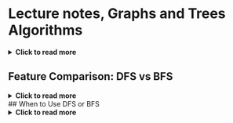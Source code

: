 # Lecture notes, Graphs and Trees Algorithms

<details>
  <summary><strong>Click to read more</strong></summary>

In programming, a graph is a data structure that represents relationships between objects. A graph consists of two main components:
- **Nodes (Vertices):** These are the objects or entries in the graph.
- **Edges:** These represent the connections or relationships between the nodes.

### Types of Graphs
- **Directed Graph:** The relationship between nodes is one-way, meaning an edge goes from one node to another, like from node A to node B.
- **Undirected Graph:** The relationship between nodes goes both ways, meaning the edge represents a bidirectional connection.
- **Weighted Graph:** In this graph, each edge has a weight or cost associated with it, which could represent distance, time, or any other metric.
- **Unweighted Graph:** All edges have the same "weight" or no weight, where only the existence of an edge matters, not its cost.
- **Cyclic vs. Acyclic Graph:** 
  - **Cyclic Graph:** Contains a cycle, meaning it's possible to start at one node and traverse the graph back to the starting node through other edges.
  - **Acyclic Graph:** Does not contain any cycles, meaning there is no way to loop back to the same node.

### Applications of Graphs in Programming
Graphs are widely used in various programming scenarios, such as:
- **Social Networks:** Nodes represent users, and edges represent friendships or connections.
- **Web Crawling:** Used to represent links between web pages for search engine indexing.
- **Routing Algorithms:** Used to calculate the shortest path between two locations, such as in GPS navigation systems.
- **Dependency Management:** Graphs can represent dependencies between tasks or packages in a project, ensuring tasks are executed in the correct order.

---

### Depth-First Search (DFS)

DFS explores as far as possible along each branch before backtracking. It uses a stack or recursion to traverse a graph.

#### How DFS Works:
1. Start at a given node (often called the root).
2. Mark the node as visited.
3. For each neighbor of the current node, recursively visit unvisited neighbors.
4. If no more neighbors are available, backtrack to explore other paths.

#### DFS Characteristics:
- Uses recursion or an explicit stack.
- It explores deeply into nodes before exploring sibling nodes.
- Can be used for tasks like detecting cycles, pathfinding, or exploring all nodes in a connected component.

---

### Breadth-First Search (BFS)

BFS explores all neighbors of a node before moving deeper. It uses a queue to track the current level of the graph and explores the graph level by level.

#### How BFS Works:
1. Start at a given node (often called the root).
2. Mark the node as visited and enqueue it.
3. While the queue is not empty:
   - Dequeue a node, visit it, and enqueue all unvisited neighbors.
4. Repeat until all nodes are visited.

#### BFS Characteristics:
- Uses a queue to manage exploration.
- Explores all nodes on the current depth level before moving to the next.
- Commonly used to find the shortest path in unweighted graphs, level-order traversal in trees, or find all nodes within a certain distance.

---

Understanding how graphs and tree-based algorithms like DFS and BFS function is critical for solving problems involving complex data relationships, such as finding the shortest path, cycle detection, and managing dependencies.

</details>

## Feature Comparison: DFS vs BFS

<details>
  <summary><strong>Click to read more</strong></summary>

| Feature                      | DFS (Depth-First Search)                                    | BFS (Breadth-First Search)                                |
|------------------------------|-------------------------------------------------------------|-----------------------------------------------------------|
| **Traversal Method**          | Explores as deep as possible before backtracking.           | Explores all neighbors of a node before going deeper.      |
| **Data Structure Used**       | Stack (explicit or recursive call stack)                    | Queue (for level-order traversal)                          |
| **Memory Usage**              | Uses less memory, as it stores only a single path at a time.| Can use more memory as it stores all neighbors in the queue.|
| **Pathfinding**               | Does not guarantee the shortest path.                       | Guarantees the shortest path in an unweighted graph.        |
| **Best Use Cases**            | Good for problems involving deep traversal, like mazes.     | Best for finding shortest paths and level-order traversal. |
| **Cycle Detection**           | Can be used to detect cycles in a graph.                    | Can also detect cycles, but less efficiently than DFS.      |
| **Graph Type Suitability**    | Works well with trees, dense, and cyclic graphs.            | Works well with trees, sparse graphs, and unweighted graphs.|
| **Time Complexity**           | O(V + E) (Vertices + Edges)                                | O(V + E) (Vertices + Edges)                                |

</details>
## When to Use DFS or BFS

<details>
  <summary><strong>Click to read more</strong></summary>

Both DFS (Depth-First Search) and BFS (Breadth-First Search) are widely used in various scenarios such as graph traversal, pathfinding, searching for specific nodes in a network, or solving mazes. The choice between the two depends on the problem you're solving and the structure of the data.

### When to Use DFS
- **Deep Exploration:** Use DFS when you're interested in exploring all possible paths or diving deep into a graph. This is particularly useful when you need to reach the farthest node or when searching for any solution in a large search space (e.g., solving puzzles or finding all paths in a maze).
- **Memory Efficiency:** DFS is more memory-efficient, especially in cases where you deal with large graphs, since it stores fewer nodes in memory at once compared to BFS.
- **Cycle Detection:** DFS is also well-suited for detecting cycles in a graph or performing topological sorting.

### When to Use BFS
- **Shortest Path (Unweighted Graph):** Use BFS when you're specifically interested in finding the shortest path in an unweighted graph. Since BFS explores nodes level by level, it guarantees finding the shortest route between nodes.
- **Exploring All Nodes Within a Distance:** BFS is ideal for situations where you need to explore all nodes that are within a certain distance from the starting point, such as finding the nearest neighbors in a network.
- **Level-Order Traversal:** BFS is perfect for problems requiring level-order traversal in trees or graphs, where all nodes at a certain depth need to be processed before moving deeper.

Both algorithms have their strengths and weaknesses. Choosing the right one depends on your specific needs, such as whether you prioritize memory usage, finding the shortest path, or deep exploration.

</details>